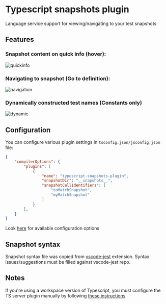 # Typescript snapshots plugin
Language service support for viewing/navigating to your test snapshots

## Features

### Snapshot content on quick info (hover):
![quickinfo](https://github.com/asvetliakov/typescript-snapshots-plugin/raw/master/images/quickinfo.gif)

### Navigating to snapshot (Go to definition):
![navigation](https://github.com/asvetliakov/typescript-snapshots-plugin/raw/master/images/navigating.gif)

### Dynamically constructed test names (Constants only)
![dynamic](https://github.com/asvetliakov/typescript-snapshots-plugin/raw/master/images/dynamic.png)

## Configuration
You can configure various plugin settings in ```tsconfig.json/jsconfig.json``` file:
```json
{
    "compilerOptions": {
        "plugins": [
            {
                "name": "typescript-snapshots-plugin",
                "snapshotDir": "__snapshots__",
                "snapshotCallIdentifiers": [
                    "toMatchSnapshot",
                    "myMatchSnapshot"
                ]
            }
        ],
    }
}
```
Look [here](https://github.com/asvetliakov/typescript-snapshots-plugin#configuration) for available configuration options


## Snapshot syntax
Snapshot syntax file was copied from [vscode-jest](https://github.com/jest-community/vscode-jest) extension. Syntax issues/suggestions must be filled against vscode-jest repo.

## Notes
If you're using a workspace version of Typescript, you must configure the TS server plugin manually by following [these instructions](https://github.com/asvetliakov/typescript-snapshots-plugin#installation)